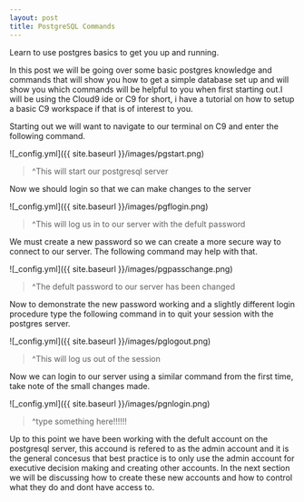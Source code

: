 ```yaml
---
layout: post
title: PostgreSQL Commands
---
```


Learn to use postgres basics to get you up and running.



In this post we will be going over some basic postgres knowledge and commands that will show you how to get a simple database set up and will show you which commands will be helpful to you when first starting out.I will be using the Cloud9 ide or C9 for short, i have a tutorial on how to setup a basic C9 workspace if that is of interest to you.


Starting out we will want to navigate to our terminal on C9 and enter the following command.

![_config.yml]({{ site.baseurl }}/images/pgstart.png)

>^This will start our postgresql server

Now we should login so that we can make changes to the server

![_config.yml]({{ site.baseurl }}/images/pgflogin.png)

>^This will log us in to our server with the defult password

We must create a new password so we can create a more secure way to connect to our server. The following command may help with that.

![_config.yml]({{ site.baseurl }}/images/pgpasschange.png)

>^The defult password to our server has been changed

Now to demonstrate the new password working and a slightly different login procedure type the following command in to quit your session with the postgres server.

![_config.yml]({{ site.baseurl }}/images/pglogout.png)

>^This will log us out of the session

Now we can login to our server using a similar command from the first time, take note of the small changes made.

![_config.yml]({{ site.baseurl }}/images/pgnlogin.png)

>^type something here!!!!!!




Up to this point we have been working with the defult account on the postgresql server, this accound is refered to as the admin account and it is the general concesus that best practice is to only use the admin account for executive decision making and creating other accounts. In the next section we will be discussing how to create these new accounts and how to control what they do and dont have access to.
